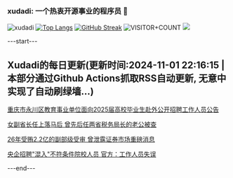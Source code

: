 ### xudadi: 一个热衷开源事业的程序员 👋

![xudadi](https://github-readme-stats-git-masterorgs-github-readme-stats-team.vercel.app/api?username=xudadi)
[![Top Langs](https://github-readme-stats.vercel.app/api/top-langs/?username=xudadi)](https://github.com/anuraghazra/github-readme-stats)
[![GitHub Streak](https://streak-stats.demolab.com?user=xudadi&locale=zh_Hans)](https://git.io/streak-stats)
![VISITOR+COUNT](https://komarev.com/ghpvc/?username=xudadi&label=VISITOR+COUNT)
![](https://raw.githubusercontent.com/xudadi/xudadi/main/assets/github-contribution-grid-snake.svg)


---start---

## Xudadi的每日更新(更新时间:2024-11-01 22:16:15 | 本部分通过Github Actions抓取RSS自动更新, 无意中实现了自动刷绿墙...)

[重庆市永川区教育事业单位面向2025届高校毕业生赴外公开招聘工作人员公告](https://www.gongkaoleida.com/article/2179380)

[女副省长任上落马后 曾先后任两省税务局长的老公被查](https://m.163.com/news/article/JFUDL89K05129QAF.html)

[26年受贿2.2亿的副部级受审 曾泄露证券市场重磅消息](https://m.163.com/news/article/JFUCOGRP055040N3.html)

[央企招聘"混入"不符条件院校人员 官方：工作人员失误](https://m.163.com/news/article/JFUA1KLL055690HN.html)

---end---
